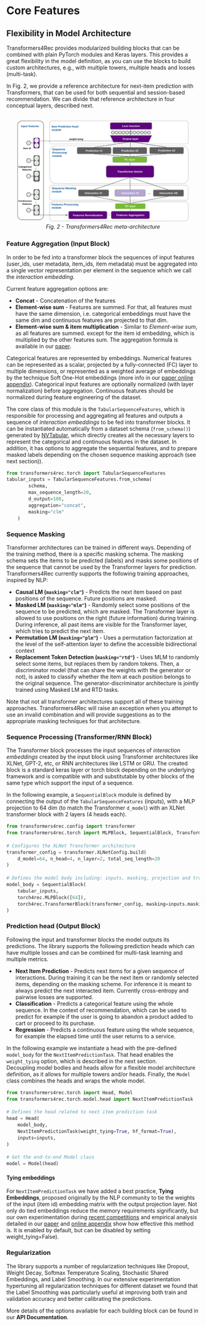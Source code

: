 # Core Features

## Flexibility in Model Architecture
Transformers4Rec provides modularized building blocks that can be combined with plain PyTorch modules and Keras layers. This provides a great flexibility in the model definition, as you can use the blocks to build custom architectures, e.g., with multiple towers, multiple heads and losses (multi-task).

In Fig. 2, we provide a reference architecture for next-item prediction with Transformers, that can be used for both sequential and session-based recommendation. We can divide that reference architecture in four conceptual layers, described next.

<div style="text-align: center; margin: 20pt"><img src="_images/transformers4rec_metaarchitecture.png" alt="Transformers4Rec meta-architecture" style="width:600px;"/><br><figcaption style="font-style: italic;">Fig. 2 - Transformers4Rec meta-architecture</figcaption></div>


### Feature Aggregation (Input Block)
In order to be fed into a transformer block the sequences of input features (user_ids, user metadata, item_ids, item metadata) must be aggregated into a single vector representation per element in the sequence which we call the *interaction embedding*. 

Current feature aggregation options are:
- **Concat** - Concatenation of the features
- **Element-wise sum** - Features are summed. For that, all features must have the same dimension, i.e. categorical embeddings must have the same dim and continuous features are projected to that dim.
- **Element-wise sum & item multiplication** - Similar to *Element-wise sum*, as all features are summed. except for the item id embedding, which is multiplied by the other features sum. The aggregation formula is available in our [paper](https://github.com/NVIDIA-Merlin/publications/blob/main/2021_acm_recsys_transformers4rec/recsys21_transformers4rec_paper.pdf).

Categorical features are represented by embeddings. Numerical features can be represented as a scalar, projected by a fully-connected (FC) layer to multiple dimensions, or represented as a weighted average of embeddings by the technique Soft One-Hot embeddings (more info in our [paper online appendix](https://github.com/NVIDIA-Merlin/publications/blob/main/2021_acm_recsys_transformers4rec/Appendices/Appendix_A-Techniques_used_in_Transformers4Rec_Meta-Architecture.md)). Categorical input features are optionally normalized (with layer normalization) before aggregation.  Continuous features should be normalized during feature engineering of the dataset.

The core class of this module is the `TabularSequenceFeatures`, which is responsible for processing and aggregating all features and outputs a sequence of *interaction embeddings* to be fed into transformer blocks. It can be instantiated automatically from a dataset schema (`from_schema()`) generated by [NVTabular](https://github.com/NVIDIA/NVTabular), which directly creates all the necessary layers to represent the categorical and continuous features in the dataset. In addition, it has options to aggregate the sequential features, and to prepare masked labels depending on the chosen sequence masking approach (see next section)).

```python
from transformers4rec.torch import TabularSequenceFeatures
tabular_inputs = TabularSequenceFeatures.from_schema(
        schema,
        max_sequence_length=20,
        d_output=100,
        aggregation="concat",
        masking="clm"
    )
```


### Sequence Masking
Transformer architectures can be trained in different ways. Depending of the training method, there is a specific masking schema. The masking schema sets the items to be predicted (labels) and masks some positions of the sequence that cannot be used by the Transformer layers for prediction. Transformers4Rec currently supports the following training approaches, inspired by NLP:

- **Causal LM (`masking="clm"`)** - Predicts the next item based on past positions of the sequence. Future positions are masked.
- **Masked LM (`masking="mlm"`)** - Randomly select some positions of the sequence to be predicted, which are masked. The Transformer layer is allowed to use positions on the right (future information) during training. During inference, all past items are visible for the Transformer layer, which tries to predict the next item.
- **Permutation LM (`masking="plm"`)** - Uses a permutation factorization at the level of the self-attention layer to define the accessible bidirectional context
- **Replacement Token Detection (`masking="rtd"`)** - Uses MLM to randomly select some items, but replaces them by random tokens. Then, a discriminator model (that can share the weights with the generator or not), is asked to classify whether the item at each position belongs to the original sequence. The generator-discriminator architecture is jointly trained using Masked LM and RTD tasks. 

Note that not all transformer architectures support all of these training approaches.  Transformers4Rec will raise an exception when you attempt to use an invalid combination and will provide suggestions as to the appropriate masking techniques for that architecture.

### Sequence Processing (Transformer/RNN Block)
The Transformer block processes the input sequences of *interaction embeddings* created by the input block using Transformer architectures like XLNet, GPT-2, etc, or RNN architectures like LSTM or GRU.  The created block is a standard keras layer or torch block depending on the underlying framework and is compatible with and substitutable by other blocks of the same type which support the input of a sequence.

In the following example, a `SequentialBlock` module is defined by connecting the output of the `TabularSequenceFeatures` (inputs), with a MLP projection to 64 dim (to match the Transformer `d_model`) with an XLNet transformer block with 2 layers (4 heads each).


```python
from transformers4rec.config import transformer
from transformers4rec.torch import MLPBlock, SequentialBlock, TransformerBlock

# Configures the XLNet Transformer architecture
transformer_config = transformer.XLNetConfig.build(
    d_model=64, n_head=4, n_layer=2, total_seq_length=20
)

# Defines the model body including: inputs, masking, projection and transformer block.
model_body = SequentialBlock(
    tabular_inputs, 
    torch4rec.MLPBlock([64]), 
    torch4rec.TransformerBlock(transformer_config, masking=inputs.masking)
)
```


### Prediction head (Output Block)
Following the input and transformer blocks the model outputs its predictions.  The library supports the following prediction heads which can have multiple losses and can be combined for multi-task learning and multiple metrics.

- **Next Item Prediction** - Predicts next items for a given sequence of interactions. During training it can be the next item or randomly selected items, depending on the masking scheme. For inference it is meant to always predict the next interacted item. Currently cross-entropy and pairwise losses are supported. 
- **Classification** - Predicts a categorical feature using the whole sequence. In the context of recommendation, which can be used to predict for example if the user is going to abandon a product added to cart or proceed to its purchase.
- **Regression** - Predicts a continuous feature using the whole sequence, for example the elapsed time until the user returns to a service.

In the following example we instantiate a head with the pre-defined `model_body` for the `NextItemPredictionTask`. That head enables the `weight_tying` option, which is described in the next section.  
Decoupling model bodies and heads allow for a flexible model architecture definition, as it allows for multiple towers and/or heads. Finally, the `Model` class combines the heads and wraps the whole model.

```python
from transformers4rec.torch import Head, Model
from transformers4rec.torch.model.head import NextItemPredictionTask

# Defines the head related to next item prediction task 
head = Head(
    model_body,
    NextItemPredictionTask(weight_tying=True, hf_format=True),
    inputs=inputs,
)

# Get the end-to-end Model class 
model = Model(head)
```

#### Tying embeddings
For `NextItemPredictionTask` we have added a best practice, **Tying Embeddings**, proposed originally by the NLP community to tie the weights of the input (item id) embedding matrix with the output projection layer. Not only do tied embeddings reduce the memory requirements significantly, but our own experimentation during [recent competitions](https://resources.nvidia.com/en-us-merlin/recommendation-syste?lx=97GH0Q) and empirical analysis detailed in our [paper](https://github.com/NVIDIA-Merlin/publications/blob/main/2021_acm_recsys_transformers4rec/recsys21_transformers4rec_paper.pdf) and [online appendix](https://github.com/NVIDIA-Merlin/publications/blob/main/2021_acm_recsys_transformers4rec/Appendices/Appendix_A-Techniques_used_in_Transformers4Rec_Meta-Architecture.md) show how effective this method is.  It is enabled by default, but can be disabled by setting weight_tying=False).


### Regularization

The library supports a number of regularization techniques like Dropout, Weight Decay, Softmax Temperature Scaling, Stochastic Shared Embeddings, and Label Smoothing. In our extensive experimentation hypertuning all regularization techniques for different dataset we found that the Label Smoothing was particularly useful at improving both train and validation accuracy and better calibrating the predictions. 


More details of the options available for each building block can be found in our **API Documentation**.
